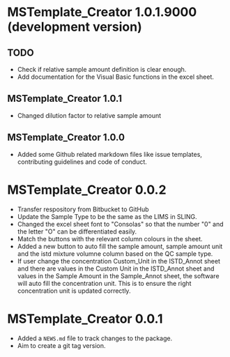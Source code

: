 # MSTemplate_Creator 1.0.1.9000 (development version)

## TODO

* Check if relative sample amount definition is clear enough.
* Add documentation for the Visual Basic functions in the excel sheet.

## MSTemplate_Creator 1.0.1

* Changed dilution factor to relative sample amount

## MSTemplate_Creator 1.0.0

* Added some Github related markdown files like issue templates, contributing guidelines and code of conduct.

# MSTemplate_Creator 0.0.2

* Transfer respository from Bitbucket to GitHub
* Update the Sample Type to be the same as the LIMS in SLING.
* Changed the excel sheet font to "Consolas" so that the number "0" and the letter "O" can be differentiated easily.
* Match the buttons with the relevant column colours in the sheet.
* Added a new button to auto fill the sample amount, sample amount unit and the istd mixture volumne column based on the QC sample type.
* If user change the concentration Custom_Unit in the ISTD_Annot sheet and there are values in the Custom Unit in the ISTD_Annot sheet and values in the Sample Amount in the Sample_Annot sheet, the software will auto fill the concentration unit. This is to ensure the right concentration unit is updated correctly.

# MSTemplate_Creator 0.0.1

* Added a `NEWS.md` file to track changes to the package.
* Aim to create a git tag version.
